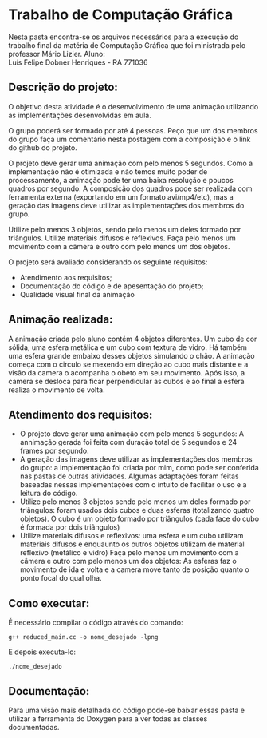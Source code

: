 # Trabalho de Computação Gráfica

Nesta pasta encontra-se os arquivos necessários para a execução do trabalho final da matéria de Computação Gráfica que foi ministrada pelo professor Mário Lizier.
Aluno:  
Luís Felipe Dobner Henriques      -     RA 771036


## Descrição do projeto:

O objetivo desta atividade é o desenvolvimento de uma animação utilizando as implementações desenvolvidas em aula.

O grupo poderá ser formado por até 4 pessoas. Peço que um dos membros do grupo faça um comentário nesta postagem com a composição e o link do github do projeto.

O projeto deve gerar uma animação com pelo menos 5 segundos. Como a implementação não é otimizada e não temos muito poder de processamento, a animação pode ter uma baixa resolução e poucos quadros por segundo. A composição dos quadros pode ser realizada com ferramenta externa (exportando em um formato avi/mp4/etc), mas a geração das imagens deve utilizar as implementações dos membros do grupo.

Utilize pelo menos 3 objetos, sendo pelo menos um deles formado por triângulos. Utilize materiais difusos e reflexivos. Faça pelo menos um movimento com a câmera e outro com pelo menos um dos objetos.

O projeto será avaliado considerando os seguinte requisitos:
- Atendimento aos requisitos;
- Documentação do código e de apesentação do projeto;
- Qualidade visual final da animação

## Animação realizada:
A animação criada pelo aluno contém 4 objetos diferentes. Um cubo de cor sólida, uma esfera metálica e um cubo com textura de vidro. Há também uma esfera grande embaixo desses objetos simulando o chão. A animação começa com o circulo se mexendo em direção ao cubo mais distante e a visão da camera o acompanha o obeto em seu movimento. Após isso, a camera se desloca para ficar perpendicular as cubos e ao final a esfera realiza o movimento de volta.

## Atendimento dos requisitos:

- O projeto deve gerar uma animação com pelo menos 5 segundos: A annimação gerada foi feita com duração total de 5 segundos e 24 frames por segundo.
- A geração das imagens deve utilizar as implementações dos membros do grupo: a implementação foi criada por mim, como pode ser conferida nas pastas de outras atividades. Algumas adaptações foram feitas baseadas nessas implementações com o intuito de facilitar o uso e a leitura do código.
- Utilize pelo menos 3 objetos sendo pelo menos um deles formado por triângulos: foram usados dois cubos e duas esferas (totalizando quatro objetos). O cubo é um objeto formado por triângulos (cada face do cubo é formada por dois triângulos)
- Utilize materiais difusos e reflexivos: uma esfera e um cubo utilizam materiais difusos e enquaunto os outros objetos utilizam de material reflexivo (metálico e vidro)
Faça pelo menos um movimento com a câmera e outro com pelo menos um dos objetos: As esferas faz o movimento de ida e volta e a camera move tanto de posição quanto o ponto focal do qual olha.

## Como executar:

É necessário compilar o código através do comando:
```Shell
g++ reduced_main.cc -o nome_desejado -lpng
```
E depois executa-lo:
```Shell
./nome_desejado
```

## Documentação:
Para uma visão mais detalhada do código pode-se baixar essas pasta e utilizar a ferramenta do Doxygen para a ver todas as classes documentadas. 